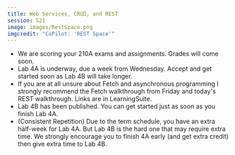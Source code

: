 ```yaml
---
title: Web Services, CRUD, and REST
session: S21
image: images/RestSpace.png
imgcredit: "CoPilot: 'REST Space'"
---
```


* We are scoring your 210A exams and assignments. Grades will come soon.
* Lab 4A is underway, due a week from Wednesday. Accept and get started soon as Lab 4B will take longer.
* If you are at all unsure about Fetch and asynchronous programming I strongly recommend the Fetch walkthrough from Friday and today's REST walkthrough. Links are in LearningSuite.
* Lab 4B has been published. You can get started just as soon as you finish Lab 4A.
* (Consistent Repetition) Due to the term schedule, you have an extra half-week for Lab 4A. But Lab 4B is the hard one that may require extra time. We strongly encourage you to finish 4A early (and get extra credit) then give extra time to Lab 4B.